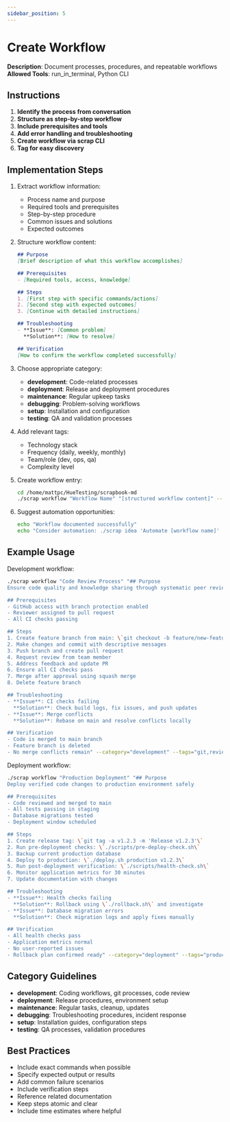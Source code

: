```yaml
---
sidebar_position: 5
---
```


# Create Workflow

**Description**: Document processes, procedures, and repeatable workflows  
**Allowed Tools**: run_in_terminal, Python CLI

## Instructions

1. **Identify the process from conversation**
2. **Structure as step-by-step workflow**
3. **Include prerequisites and tools**
4. **Add error handling and troubleshooting**
5. **Create workflow via scrap CLI**
6. **Tag for easy discovery**

## Implementation Steps

1. Extract workflow information:
   - Process name and purpose
   - Required tools and prerequisites
   - Step-by-step procedure
   - Common issues and solutions
   - Expected outcomes

2. Structure workflow content:
   ```markdown
   ## Purpose
   [Brief description of what this workflow accomplishes]
   
   ## Prerequisites
   - [Required tools, access, knowledge]
   
   ## Steps
   1. [First step with specific commands/actions]
   2. [Second step with expected outcomes]
   3. [Continue with detailed instructions]
   
   ## Troubleshooting
   - **Issue**: [Common problem]
     **Solution**: [How to resolve]
   
   ## Verification
   [How to confirm the workflow completed successfully]
   ```

3. Choose appropriate category:
   - **development**: Code-related processes
   - **deployment**: Release and deployment procedures
   - **maintenance**: Regular upkeep tasks
   - **debugging**: Problem-solving workflows
   - **setup**: Installation and configuration
   - **testing**: QA and validation processes

4. Add relevant tags:
   - Technology stack
   - Frequency (daily, weekly, monthly)
   - Team/role (dev, ops, qa)
   - Complexity level

5. Create workflow entry:
   ```bash
   cd /home/mattpc/HueTesting/scrapbook-md
   ./scrap workflow "Workflow Name" "[structured workflow content]" --category="development" --tags="automation,ci-cd,deployment"
   ```

6. Suggest automation opportunities:
   ```bash
   echo "Workflow documented successfully"
   echo "Consider automation: ./scrap idea 'Automate [workflow name]' --category=improvement"
   ```

## Example Usage

Development workflow:
```bash
./scrap workflow "Code Review Process" "## Purpose
Ensure code quality and knowledge sharing through systematic peer review

## Prerequisites  
- GitHub access with branch protection enabled
- Reviewer assigned to pull request
- All CI checks passing

## Steps
1. Create feature branch from main: \`git checkout -b feature/new-feature\`
2. Make changes and commit with descriptive messages
3. Push branch and create pull request
4. Request review from team member
5. Address feedback and update PR
6. Ensure all CI checks pass
7. Merge after approval using squash merge
8. Delete feature branch

## Troubleshooting
- **Issue**: CI checks failing
  **Solution**: Check build logs, fix issues, and push updates
- **Issue**: Merge conflicts
  **Solution**: Rebase on main and resolve conflicts locally

## Verification
- Code is merged to main branch
- Feature branch is deleted
- No merge conflicts remain" --category="development" --tags="git,review,collaboration,process"
```

Deployment workflow:
```bash
./scrap workflow "Production Deployment" "## Purpose
Deploy verified code changes to production environment safely

## Prerequisites
- Code reviewed and merged to main
- All tests passing in staging
- Database migrations tested
- Deployment window scheduled

## Steps
1. Create release tag: \`git tag -a v1.2.3 -m 'Release v1.2.3'\`
2. Run pre-deployment checks: \`./scripts/pre-deploy-check.sh\`
3. Backup current production database
4. Deploy to production: \`./deploy.sh production v1.2.3\`
5. Run post-deployment verification: \`./scripts/health-check.sh\`
6. Monitor application metrics for 30 minutes
7. Update documentation with changes

## Troubleshooting
- **Issue**: Health checks failing
  **Solution**: Rollback using \`./rollback.sh\` and investigate
- **Issue**: Database migration errors
  **Solution**: Check migration logs and apply fixes manually

## Verification
- All health checks pass
- Application metrics normal
- No user-reported issues
- Rollback plan confirmed ready" --category="deployment" --tags="production,deployment,release,ops"
```

## Category Guidelines

- **development**: Coding workflows, git processes, code review
- **deployment**: Release procedures, environment setup
- **maintenance**: Regular tasks, cleanup, updates
- **debugging**: Troubleshooting procedures, incident response
- **setup**: Installation guides, configuration steps
- **testing**: QA processes, validation procedures

## Best Practices

- Include exact commands when possible
- Specify expected output or results
- Add common failure scenarios
- Include verification steps
- Reference related documentation
- Keep steps atomic and clear
- Include time estimates where helpful
